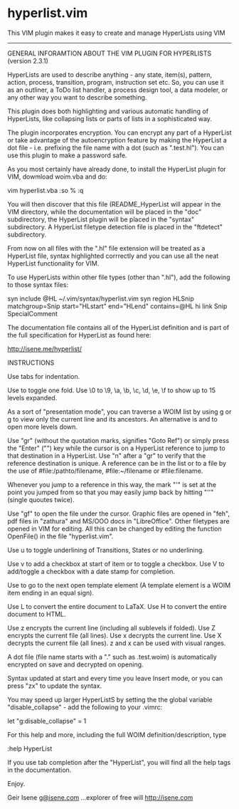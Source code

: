 # hyperlist.vim
This VIM plugin makes it easy to create and manage HyperLists using VIM

---------------------------------------------------------------------------

GENERAL INFORAMTION ABOUT THE VIM PLUGIN FOR HYPERLISTS (version 2.3.1)

HyperLists are used to describe anything - any state, item(s), pattern,
action, process, transition, program, instruction set etc. So, you can use
it as an outliner, a ToDo list handler, a process design tool, a data
modeler, or any other way you want to describe something.

This plugin does both highlighting and various automatic handling of
HyperLists, like collapsing lists or parts of lists in a sophisticated
way.

The plugin incorporates encryption. You can encrypt any part of a
HyperList or take advantage of the autoencryption feature by making the
HyperList a dot file - i.e. prefixing the file name with a dot (such as
".test.hl"). You can use this plugin to make a password safe.

As you most certainly have already done, to install the HyperList plugin
for VIM, dowmload woim.vba and do:

  vim hyperlist.vba
  :so %
  :q

You will then discover that this file (README_HyperList will appear in the
VIM directory, while the documentation will be placed in the "doc"
subdirectory, the HyperList plugin will be placed in the "syntax"
subdirectory.  A HyperList filetype detection file is placed in the
"ftdetect" subdirectory.

From now on all files with the ".hl" file extension will be treated as a
HyperList file, syntax highlighted corrrectly and you can use all the neat
HyperList functionality for VIM.

To use HyperLists within other file types (other than ".hl"), add the
following to those syntax files:

  syn include @HL ~/.vim/syntax/hyperlist.vim
  syn region HLSnip matchgroup=Snip start="HLstart" end="HLend" contains=@HL
  hi link Snip SpecialComment

The documentation file contains all of the HyperList definition and is
part of the full specification for HyperList as found here:

  http://isene.me/hyperlist/


INSTRUCTIONS

Use tabs for indentation.

Use <SPACE> to toggle one fold.
Use \0 to \9, \a, \b, \c, \d, \e, \f to show up to 15 levels expanded.

As a sort of "presentation mode", you can traverse a WOIM list by using
g<DOWN> or g<UP> to view only the current line and its ancestors.
An alternative is <leader><DOWN> and <leader><UP> to open more levels down.

Use "gr" (without the quotation marks, signifies "Goto Ref") or simply
press the "Enter" ("<CR>") key while the cursor is on a HyperList
reference to jump to that destination in a HyperList. Use "n" after a "gr"
to verify that the reference destination is unique. A reference can be in
the list or to a file by the use of #file:/pathto/filename,
#file:~/filename or #file:filename.

Whenever you jump to a reference in this way, the mark "'" is set at the
point you jumped from so that you may easily jump back by hitting "''"
(single quoutes twice). 

Use "gf" to open the file under the cursor. Graphic files are opened in
"feh", pdf files in "zathura" and MS/OOO docs in "LibreOffice". Other
filetypes are opened in VIM for editing. All this can be changed by
editing the function OpenFile() in the file "hyperlist.vim".

Use <leader>u to toggle underlining of Transitions, States or no underlining.

Use <leader>v to add a checkbox at start of item or to toggle a checkbox.
Use <leader>V to add/toggle a checkbox with a date stamp for completion.

Use <leader><SPACE> to go to the next open template element
(A template element is a WOIM item ending in an equal sign).

Use <leader>L to convert the entire document to LaTaX.
Use <leader>H to convert the entire document to HTML.

Use <leader>z encrypts the current line (including all sublevels if folded).
Use <leader>Z encrypts the current file (all lines).
Use <leader>x decrypts the current line.
Use <leader>X decrypts the current file (all lines).
<leader>z and <leader>x can be used with visual ranges.

A dot file (file name starts with a "." such as .test.woim) is
automatically encrypted on save and decrypted on opening.

Syntax updated at start and every time you leave Insert mode, or you can
press "zx" to update the syntax. 

You may speed up larger HyperListS by setting the the global variable
"disable_collapse" - add the following to your .vimrc:

  let "g:disable_collapse" = 1

For this help and more, including the full WOIM definition/description, type 

  :help HyperList

If you use tab completion after the "HyperList", you will find all the help
tags in the documentation.


Enjoy.


Geir Isene <g@isene.com>
...explorer of free will
   http://isene.com
